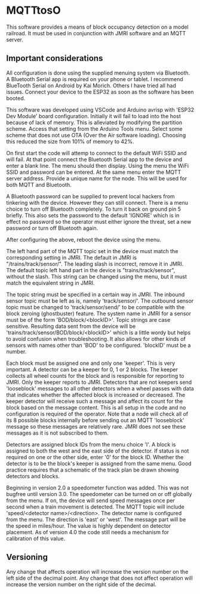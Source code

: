# MQTTtosO
This software provides a means of block occupancy detection on a model railroad. It must be used in conjunction with JMRI software and an MQTT server.

## Important considerations
All configuration is done using the supplied menuing system via Bluetooth. A Bluetooth Serial app is required on your phone or tablet. I recommend BlueTooth Serial on Android by Kai Morich. Others I have tried all had issues. Connect your device to the ESP32 as soon as the software has been booted.

This software was developed using VSCode and Arduino avrisp with 'ESP32 Dev Module' board configuration. Initially it will fail to load into the host because of lack of memory. This is alleviated by modifying the partition scheme. Access that setting from the Arduino Tools menu. Select some scheme that does not use OTA (Over the Air software loading). Choosing this reduced the size from 101% of memory to 42%.

On first start the code will attemp to connect to the default WiFi SSID and will fail. At that point connect the Bluetooth Serial app to the device and enter a blank line. The menu should then display. Using the menu the WiFi SSID and password can be entered. At the same menu enter the MQTT server address. Provide a unique name for the node. This will be used for both MQTT and Bluetooth.

A Bluetooth password can be supplied to prevent local hackers from tinkering with the device. However they can still connect. There is a menu choice to turn off Bluetooth completely. To turn it back on ground pin 5 briefly. This also sets the password to the default 'IGNORE' which is in effect no password so the operator must either ignore the threat, set a new password or turn off Bluetooth again.

After configuring the above, reboot the device using the menu.

The left hand part of the MQTT topic set in the device must match the corresponding setting in JMRI. The default in JMRI is "/trains/track/sensor/". The leading slash is incorrect, remove it in JMRI. The default topic left hand part in the device is "trains/track/sensor", without the slash. This string can be changed using the menu, but it must match the equivalent string in JMRI.

The topic string must be specified in a certain way in JMRI. The inbound sensor topic must be left as is, namely 'track/sensor/'. The outbound sensor topic must be changed to 'track/sensor/send/' to be compatible with the block zeroing (ghostbuster) feature. The system name in JMRI for a sensor must be of the form 'BOD/block/\<blockID\>'. Topic strings are case sensitive. Resulting data sent from the device will be 'trains/track/sensor/BOD/block/\<blockID\>' which is a little wordy but helps to avoid confusion when troubleshooting. It also allows for other kinds of sensors with names other than 'BOD' to be configured. 'blockID' must be a number.

Each block must be assigned one and only one 'keeper'. This is very important. A detector can be a keeper for 0, 1 or 2 blocks. The keeper collects all wheel counts for the block and is responsible for reporting to JMRI. Only the keeper reports to JMRI. Detectors that are not keepers send 'looseblock' messages to all other detectors when a wheel passes with data that indicates whether the affected block is increased or decreased. The keeper detector will receive such a message and affect its count for the block based on the message content. This is all setup in the code and no configuration is required of the operator. Note that a node will check all of its 8 possible blocks internally before sending out an MQTT 'looseblock' message so these messages are relatively rare. JMRI does not see these messages as it is not subscribed to them.

Detectors are assigned block IDs from the menu choice 'I'. A block is assigned to both the west and the east side of the detector. If status is not required on one or the other side, enter '0' for the block ID. Whether the detector is to be the block's keeper is assigned from the same menu. Good practice requires that a schematic of the track plan be drawn showing detectors and blocks.

Beginning in version 2.0 a speedometer function was added. This was not bugfree until version 3.0. The speedometer can be turned on or off globally from the menu. If on, the device will send speed messages once per second when a train movement is detected. The MQTT topic will include 'speed/\<detector name\>/\<direction\>. The detector name is configured from the menu. The direction is 'east' or 'west'. The message part will be the speed in miles/hour. The value is highly dependent on detector placement. As of version 4.0 the code still needs a mechanism for calibration of this value.

## Versioning
Any change that affects operation will increase the version number on the left side of the decimal point. Any change that does not affect operation will increase the version number on the right side of the decimal.